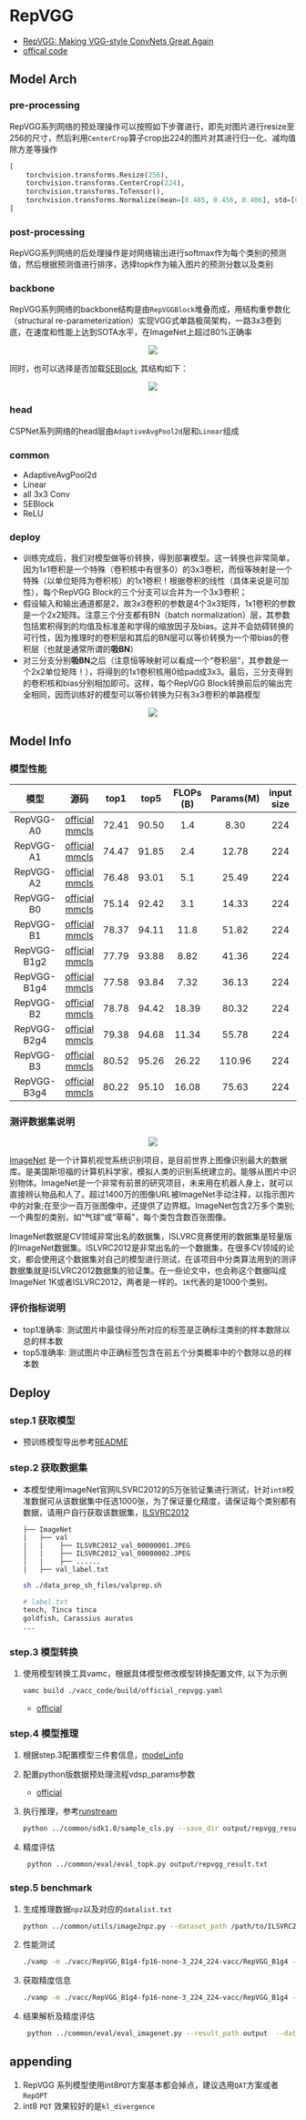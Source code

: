 # RepVGG

- [RepVGG: Making VGG-style ConvNets Great Again](https://arxiv.org/abs/2101.03697)
- [offical code](https://github.com/DingXiaoH/RepVGG)

## Model Arch

### pre-processing

RepVGG系列网络的预处理操作可以按照如下步骤进行，即先对图片进行resize至256的尺寸，然后利用`CenterCrop`算子crop出224的图片对其进行归一化、减均值除方差等操作

```python
[
    torchvision.transforms.Resize(256),
    torchvision.transforms.CenterCrop(224),
    torchvision.transforms.ToTensor(),
    torchvision.transforms.Normalize(mean=[0.485, 0.456, 0.406], std=[0.229, 0.224, 0.225],),
]
```

### post-processing

RepVGG系列网络的后处理操作是对网络输出进行softmax作为每个类别的预测值，然后根据预测值进行排序，选择topk作为输入图片的预测分数以及类别

### backbone

RepVGG系列网络的backbone结构是由`RepVGGBlock`堆叠而成，用结构重参数化（structural re-parameterization）实现VGG式单路极简架构，一路3x3卷到底，在速度和性能上达到SOTA水平，在ImageNet上超过80%正确率
<div align=center><img src="../../images/repvgg/block.png"></div>

同时，也可以选择是否加载[SEBlock](https://arxiv.org/abs/1709.01507), 其结构如下：
<div align=center><img src="../../images/repvgg/se.png"></div>


### head

CSPNet系列网络的head层由`AdaptiveAvgPool2d`层和`Linear`组成

### common

- AdaptiveAvgPool2d
- Linear
- all 3x3 Conv
- SEBlock
- ReLU


### deploy
- 训练完成后，我们对模型做等价转换，得到部署模型。这一转换也非常简单，因为1x1卷积是一个特殊（卷积核中有很多0）的3x3卷积，而恒等映射是一个特殊（以单位矩阵为卷积核）的1x1卷积！根据卷积的线性（具体来说是可加性），每个RepVGG Block的三个分支可以合并为一个3x3卷积；
- 假设输入和输出通道都是2，故3x3卷积的参数是4个3x3矩阵，1x1卷积的参数是一个2x2矩阵。注意三个分支都有BN（batch normalization）层，其参数包括累积得到的均值及标准差和学得的缩放因子及bias。这并不会妨碍转换的可行性，因为推理时的卷积层和其后的BN层可以等价转换为一个带bias的卷积层（也就是通常所谓的**吸BN**）
- 对三分支分别**吸BN**之后（注意恒等映射可以看成一个“卷积层”，其参数是一个2x2单位矩阵！），将得到的1x1卷积核用0给pad成3x3。最后，三分支得到的卷积核和bias分别相加即可。这样，每个RepVGG Block转换前后的输出完全相同，因而训练好的模型可以等价转换为只有3x3卷积的单路模型
<div align=center><img src="../../images/repvgg/deploy.png"></div>


## Model Info

### 模型性能

| 模型  | 源码 | top1  | top5 | FLOPs (B) | Params(M) | input size |
| :---: | :--: | :--: | :--: | :---: | :----: | :--------: |
| RepVGG-A0 |[official](https://github.com/DingXiaoH/RepVGG) <br>[mmcls](https://github.com/open-mmlab/mmclassification/tree/v0.23.2/configs/repvgg)</br>|   72.41   |   90.50   | 1.4 |    8.30    |    224    |
|  RepVGG-A1  | [official](https://github.com/DingXiaoH/RepVGG)<br/>[mmcls](https://github.com/open-mmlab/mmclassification/tree/v0.23.2/configs/repvgg)</br> | 74.47 | 91.85 |    2.4    |   12.78   |    224     |
|  RepVGG-A2  | [official](https://github.com/DingXiaoH/RepVGG)<br>[mmcls](https://github.com/open-mmlab/mmclassification/tree/v0.23.2/configs/repvgg)</br> | 76.48 | 93.01 |    5.1    |   25.49   |    224     |
|  RepVGG-B0  | [official](https://github.com/DingXiaoH/RepVGG)<br>[mmcls](https://github.com/open-mmlab/mmclassification/tree/v0.23.2/configs/repvgg)</br> | 75.14 | 92.42 |    3.1    |   14.33   |    224     |
|  RepVGG-B1  | [official](https://github.com/DingXiaoH/RepVGG)<br/>[mmcls](https://github.com/open-mmlab/mmclassification/tree/v0.23.2/configs/repvgg)</br> | 78.37 | 94.11 |   11.8    |   51.82   |    224     |
| RepVGG-B1g2 | [official](https://github.com/DingXiaoH/RepVGG)<br>[mmcls](https://github.com/open-mmlab/mmclassification/tree/v0.23.2/configs/repvgg)</br> | 77.79 | 93.88 |   8.82    |   41.36   |    224     |
| RepVGG-B1g4 | [official](https://github.com/DingXiaoH/RepVGG)<br/>[mmcls](https://github.com/open-mmlab/mmclassification/tree/v0.23.2/configs/repvgg)</br> | 77.58 | 93.84 |   7.32    |   36.13   |    224     |
|  RepVGG-B2  | [official](https://github.com/DingXiaoH/RepVGG)<br/>[mmcls](https://github.com/open-mmlab/mmclassification/tree/v0.23.2/configs/repvgg)</br> | 78.78 | 94.42 |   18.39   |   80.32   |    224     |
| RepVGG-B2g4 | [official](https://github.com/DingXiaoH/RepVGG)<br/>[mmcls](https://github.com/open-mmlab/mmclassification/tree/v0.23.2/configs/repvgg)</br> | 79.38 | 94.68 |   11.34   |   55.78   |    224     |
|  RepVGG-B3  | [official](https://github.com/DingXiaoH/RepVGG)<br/>[mmcls](https://github.com/open-mmlab/mmclassification/tree/v0.23.2/configs/repvgg)</br> | 80.52 | 95.26 |   26.22   |  110.96   |    224     |
| RepVGG-B3g4 | [official](https://github.com/DingXiaoH/RepVGG)<br/>[mmcls](https://github.com/open-mmlab/mmclassification/tree/v0.23.2/configs/repvgg)</br> | 80.22 | 95.10 |   16.08   |   75.63   |    224     |



### 测评数据集说明

<div align=center><img src="../../images/datasets/imagenet.jpg"></div>

[ImageNet](https://image-net.org) 是一个计算机视觉系统识别项目，是目前世界上图像识别最大的数据库。是美国斯坦福的计算机科学家，模拟人类的识别系统建立的。能够从图片中识别物体。ImageNet是一个非常有前景的研究项目，未来用在机器人身上，就可以直接辨认物品和人了。超过1400万的图像URL被ImageNet手动注释，以指示图片中的对象;在至少一百万张图像中，还提供了边界框。ImageNet包含2万多个类别; 一个典型的类别，如“气球”或“草莓”，每个类包含数百张图像。

ImageNet数据是CV领域非常出名的数据集，ISLVRC竞赛使用的数据集是轻量版的ImageNet数据集。ISLVRC2012是非常出名的一个数据集，在很多CV领域的论文，都会使用这个数据集对自己的模型进行测试，在该项目中分类算法用到的测评数据集就是ISLVRC2012数据集的验证集。在一些论文中，也会称这个数据叫成ImageNet 1K或者ISLVRC2012，两者是一样的。`1K`代表的是1000个类别。

### 评价指标说明

- top1准确率: 测试图片中最佳得分所对应的标签是正确标注类别的样本数除以总的样本数
- top5准确率: 测试图片中正确标签包含在前五个分类概率中的个数除以总的样本数

## Deploy
### step.1 获取模型
- 预训练模型导出参考[README](./source_code/README.md)

### step.2 获取数据集
- 本模型使用ImageNet官网ILSVRC2012的5万张验证集进行测试，针对`int8`校准数据可从该数据集中任选1000张，为了保证量化精度，请保证每个类别都有数据，请用户自行获取该数据集，[ILSVRC2012](https://image-net.org/challenges/LSVRC/2012/index.php)

    ```
    ├── ImageNet
    |   ├── val
    |   |    ├── ILSVRC2012_val_00000001.JPEG
    │   |    ├── ILSVRC2012_val_00000002.JPEG
    │   |    ├── ......
    |   ├── val_label.txt
    ```

    ```bash
    sh ./data_prep_sh_files/valprep.sh
    ```

    ```bash
    # label.txt
    tench, Tinca tinca
    goldfish, Carassius auratus
    ...
    ```

### step.3 模型转换

1. 使用模型转换工具vamc，根据具体模型修改模型转换配置文件, 以下为示例
    ```bash
    vamc build ./vacc_code/build/official_repvgg.yaml
    ```
    - [official](./vacc_code/build/official_repvgg.yaml)


### step.4 模型推理

1. 根据step.3配置模型三件套信息，[model_info](./vacc_code/model_info/model_info_repvgg.json)
2. 配置python版数据预处理流程vdsp_params参数
   - [official](./vacc_code/vdsp_params/sdk1.0/official-repvgg_a0-vdsp_params.json)
3. 执行推理，参考[runstream](../common/sdk1.0/sample_cls.py)
    ```bash
    python ../common/sdk1.0/sample_cls.py --save_dir output/repvgg_result.txt
    ```

4. 精度评估
   ```bash
    python ../common/eval/eval_topk.py output/repvgg_result.txt
   ```

### step.5 benchmark
1. 生成推理数据`npz`以及对应的`datalist.txt`
    ```bash
    python ../common/utils/image2npz.py --dataset_path /path/to/ILSVRC2012_img_val --target_path  /path/to/input_npz  --text_path npz_datalist.txt
    ```
2. 性能测试
    ```bash
    ./vamp -m ./vacc/RepVGG_B1g4-fp16-none-3_224_224-vacc/RepVGG_B1g4 --vdsp_params ./vacc_code/vdsp_params/official-repvgg_b1-vdsp_params.json  -i 1 -p 1 -b 1
    ```
    

3. 获取精度信息
    ```bash
    ./vamp -m ./vacc/RepVGG_B1g4-fp16-none-3_224_224-vacc/RepVGG_B1g4 --vdsp_params ./vacc_code/vdsp_params/official-repvgg_b1-vdsp_params.json  -i 1 -p 1 -b 1 --datalist npz_datalist.txt --path_output output
    ```
4. 结果解析及精度评估
   ```bash
    python ../common/eval/eval_imagenet.py --result_path output  --datalist npz_datalist.txt --label data/label/imagenet.txt
    ```

## appending
1. RepVGG 系列模型使用int8`PQT`方案基本都会掉点，建议选用`QAT`方案或者`RepOPT`
2. int8 `PQT` 效果较好的是`kl_divergence`
